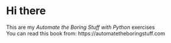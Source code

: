<h1>Hi there</h1>
This are my <em>Automate the Boring Stuff with Python</em> exercises <br>
You can read this book from:
https://automatetheboringstuff.com
